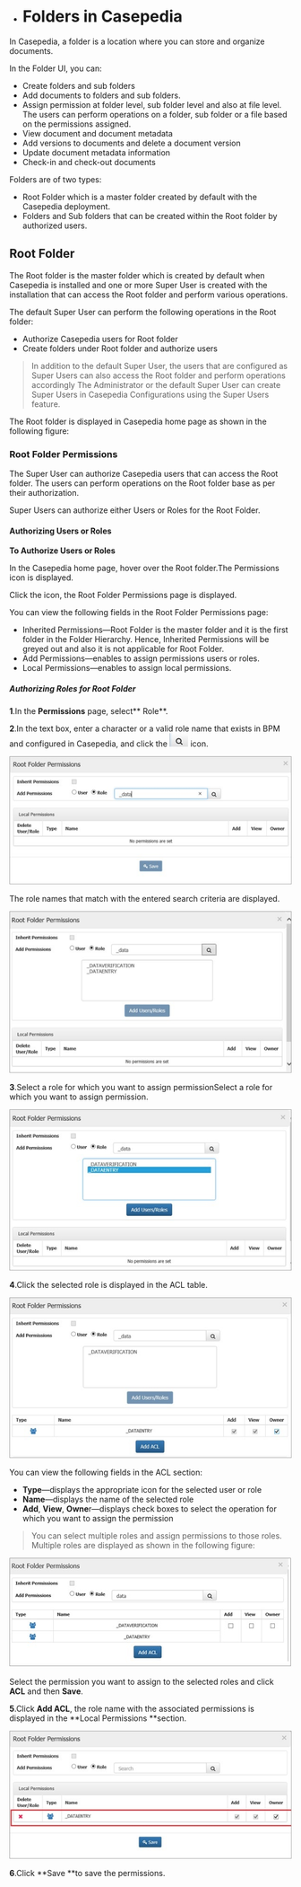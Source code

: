 * # Folders in Casepedia

In Casepedia, a folder is a location where you can store and organize documents.

In the Folder UI, you can:

* Create folders and sub folders
* Add documents to folders and sub folders.
* Assign permission at folder level, sub folder level and also at file level. The users can perform operations on a folder, sub folder or a file based on the permissions assigned.
* View document and document metadata
* Add versions to documents and delete a document version
* Update document metadata information
* Check-in and check-out documents

Folders are of two types:

* Root Folder which is a master folder created by default with the Casepedia deployment.
* Folders and Sub folders that can be created within the Root folder by authorized users.

## Root Folder

The Root folder is the master folder which is created by default when Casepedia is installed and one or more Super User is created with the installation that can access the Root folder and perform various operations.

The default Super User can perform the following operations in the Root folder:

* Authorize Casepedia users for Root folder
* Create folders under Root folder and authorize users

> In addition to the default Super User, the users that are configured as Super Users can also access the Root folder and perform operations accordingly The Administrator or the default Super User can create Super Users in Casepedia Configurations using the Super Users feature.

The Root folder is displayed in Casepedia home page as shown in the following figure:

### Root Folder Permissions

The Super User can authorize Casepedia users that can access the Root folder. The users can perform operations on the Root folder base as per their authorization.

Super Users can authorize either Users or Roles for the Root Folder.

#### **Authorizing Users or Roles**

**To Authorize Users or Roles**

In the Casepedia home page, hover over the Root folder.The Permissions icon is displayed.

Click the icon, the Root Folder Permissions page is displayed.

You can view the following fields in the Root Folder Permissions page:

* Inherited Permissions—Root Folder is the master folder and it is the first folder in the Folder Hierarchy. Hence, Inherited Permissions will be greyed out and also it is not applicable for Root Folder.
* Add Permissions—enables to assign permissions users or roles.
* Local Permissions—enables to assign local permissions. 

##### Authorizing Roles for Root Folder

**1**.In the **Permissions** page, select** Role**.

**2**.In the text box, enter a character or a valid role name that exists in BPM and configured in Casepedia, and click the ![](/assets/SearchIcon.jpg) icon.

![](/assets/AuthorizingRole1.jpg)

The role names that match with the entered search criteria are displayed.

![](/assets/AuthorizingRole2.jpg)

**3**.Select a role for which you want to assign permissionSelect a role for which you want to assign permission.

![](/assets/AuthorizationsRole3.jpg)

**4**.Click the selected role is displayed in the ACL table.

![](/assets/AuthorizationsRole4.jpg)

You can view the following fields in the ACL section:

* **Type**—displays the appropriate icon for the selected user or role
* **Name**—displays the name of the selected role
* **Add**, **View**, **Owne**r—displays check boxes to select the operation for which you want to assign the permission

> You can select multiple roles and assign permissions to those roles. Multiple roles are displayed as shown in the following figure:

![](/assets/AuthorizationsRoles-MultipleRoles.jpg)

Select the permission you want to assign to the selected roles and click **ACL** and then **Save**.

**5**.Click **Add ACL**, the role name with the associated permissions is displayed in the **Local Permissions **section.

![](/assets/AuthorizationsRole6.jpg)

**6**.Click **Save **to save the permissions.



